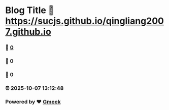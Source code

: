 # Blog Title :link: https://sucjs.github.io/qingliang2007.github.io 
### :page_facing_up: [0](https://sucjs.github.io/qingliang2007.github.io/tag.html) 
### :speech_balloon: 0 
### :hibiscus: 0 
### :alarm_clock: 2025-10-07 13:12:48 
### Powered by :heart: [Gmeek](https://github.com/Meekdai/Gmeek)
